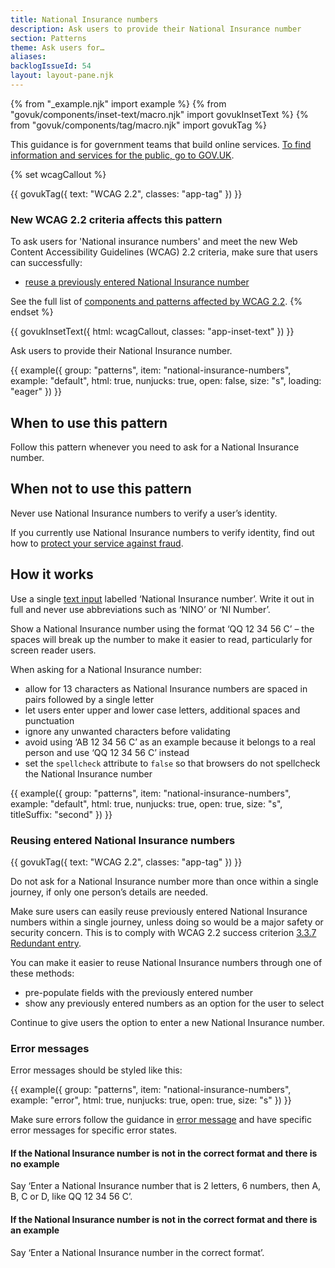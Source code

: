 ```yaml
---
title: National Insurance numbers
description: Ask users to provide their National Insurance number
section: Patterns
theme: Ask users for…
aliases:
backlogIssueId: 54
layout: layout-pane.njk
---
```


{% from "_example.njk" import example %}
{% from "govuk/components/inset-text/macro.njk" import govukInsetText %}
{% from "govuk/components/tag/macro.njk" import govukTag %}

This guidance is for government teams that build online services. [To find information and services for the public, go to GOV.UK](https://www.gov.uk/).

{% set wcagCallout %}

{{ govukTag({
  text: "WCAG 2.2",
  classes: "app-tag"
}) }}

### New WCAG 2.2 criteria affects this pattern

To ask users for 'National insurance numbers' and meet the new Web Content Accessibility Guidelines (WCAG) 2.2 criteria, make sure that users can successfully:

- [reuse a previously entered National Insurance number](/patterns/national-insurance-numbers/#wcag-reuse-national-insurance-number)

See the full list of [components and patterns affected by WCAG 2.2](/accessibility/wcag-2.2/#components-and-patterns-affected-in-the-design-system).
{% endset %}

{{ govukInsetText({
  html: wcagCallout,
  classes: "app-inset-text"
}) }}

Ask users to provide their National Insurance number.

{{ example({ group: "patterns", item: "national-insurance-numbers", example: "default", html: true, nunjucks: true, open: false, size: "s", loading: "eager" }) }}

## When to use this pattern

Follow this pattern whenever you need to ask for a National Insurance number.

## When not to use this pattern

Never use National Insurance numbers to verify a user’s identity.

If you currently use National Insurance numbers to verify identity, find out how to [protect your service against fraud](https://www.gov.uk/service-manual/technology/protecting-your-service-against-fraud#avoid-using-national-insurance-numbers-to-verify-identity).

## How it works

Use a single [text input](/components/text-input/) labelled ‘National Insurance number’. Write it out in full and never use abbreviations such as ‘NINO’ or ‘NI Number’.

Show a National Insurance number using the format ‘QQ 12 34 56 C’ – the spaces will break up the number to make it easier to read, particularly for screen reader users.

When asking for a National Insurance number:

- allow for 13 characters as National Insurance numbers are spaced in pairs followed by a single letter
- let users enter upper and lower case letters, additional spaces and punctuation
- ignore any unwanted characters before validating
- avoid using ‘AB 12 34 56 C’ as an example because it belongs to a real person and use ‘QQ 12 34 56 C’ instead
- set the `spellcheck` attribute to `false` so that browsers do not spellcheck the National Insurance number

{{ example({ group: "patterns", item: "national-insurance-numbers", example: "default", html: true, nunjucks: true, open: true, size: "s", titleSuffix: "second" }) }}

### Reusing entered National Insurance numbers

<div class="app-wcag-22" id="wcag-reuse-national-insurance-number" role="note">
  {{ govukTag({
    text: "WCAG 2.2",
    classes: "app-tag"
  }) }}
  <p>Do not ask for a National Insurance number more than once within a single journey, if only one person’s details are needed.</p>
  <p>Make sure users can easily reuse previously entered National Insurance numbers within a single journey, unless doing so would be a major safety or security concern. This is to comply with WCAG 2.2 success criterion <a href="https://www.w3.org/WAI/WCAG22/Understanding/redundant-entry.html">3.3.7 Redundant entry</a>.</p>
</div>

You can make it easier to reuse National Insurance numbers through one of these methods:

- pre-populate fields with the previously entered number
- show any previously entered numbers as an option for the user to select

Continue to give users the option to enter a new National Insurance number.

### Error messages

Error messages should be styled like this:

{{ example({ group: "patterns", item: "national-insurance-numbers", example: "error", html: true, nunjucks: true, open: true, size: "s" }) }}

Make sure errors follow the guidance in [error message](/components/error-message/) and have specific error messages for specific error states.

#### If the National Insurance number is not in the correct format and there is no example

Say ‘Enter a National Insurance number that is 2 letters, 6 numbers, then A, B, C or D, like QQ 12 34 56 C’.

#### If the National Insurance number is not in the correct format and there is an example

Say ‘Enter a National Insurance number in the correct format’.

